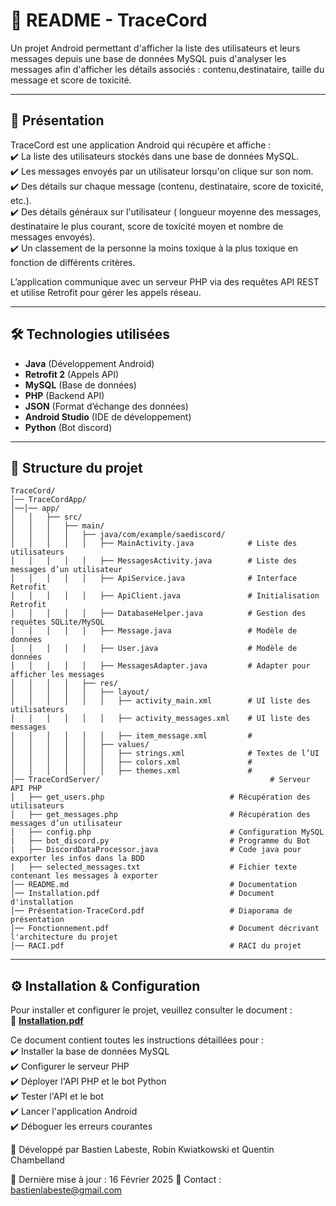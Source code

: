 # 📌 README - TraceCord  
Un projet Android permettant d'afficher la liste des utilisateurs et leurs messages depuis une base de données MySQL puis d'analyser les messages afin d'afficher les détails associés : contenu,destinataire, taille du message et score de toxicité.

---

## 🚀 Présentation  
TraceCord est une application Android qui récupère et affiche :  
✔️ La liste des utilisateurs stockés dans une base de données MySQL.  
✔️ Les messages envoyés par un utilisateur lorsqu'on clique sur son nom.  
✔️ Des détails sur chaque message (contenu, destinataire, score de toxicité, etc.).  
✔️ Des détails généraux sur l'utilisateur ( longueur moyenne des messages, destinataire le plus courant, score de toxicité moyen et nombre de messages envoyés).  
✔️ Un classement de la personne la moins toxique à la plus toxique en fonction de différents critères.  

L’application communique avec un serveur PHP via des requêtes API REST et utilise Retrofit pour gérer les appels réseau.  

---

## 🛠️ Technologies utilisées  
- **Java** (Développement Android)  
- **Retrofit 2** (Appels API)  
- **MySQL** (Base de données)  
- **PHP** (Backend API)  
- **JSON** (Format d’échange des données)  
- **Android Studio** (IDE de développement)
- **Python** (Bot discord)

---

## 📂 Structure du projet  
```plaintext
TraceCord/
│── TraceCordApp/
│──│── app/
│   │   ├── src/
│   │   │   ├── main/
│   │   │   │   ├── java/com/example/saediscord/
│   │   │   │   │   ├── MainActivity.java            # Liste des utilisateurs  
│   │   │   │   │   ├── MessagesActivity.java        # Liste des messages d’un utilisateur  
│   │   │   │   │   ├── ApiService.java              # Interface Retrofit  
│   │   │   │   │   ├── ApiClient.java               # Initialisation Retrofit  
│   │   │   │   │   ├── DatabaseHelper.java          # Gestion des requêtes SQLite/MySQL  
│   │   │   │   │   ├── Message.java                 # Modèle de données
│   │   │   │   │   ├── User.java                    # Modèle de données
│   │   │   │   │   ├── MessagesAdapter.java         # Adapter pour afficher les messages  
│   │   │   │   ├── res/
│   │   │   │   │   ├── layout/
│   │   │   │   │   │   ├── activity_main.xml        # UI liste des utilisateurs  
│   │   │   │   │   │   ├── activity_messages.xml    # UI liste des messages
│   │   │   │   │   │   ├── item_message.xml         # 
│   │   │   │   │   ├── values/
│   │   │   │   │   │   ├── strings.xml              # Textes de l’UI
│   │   │   │   │   │   ├── colors.xml               #
│   │   │   │   │   │   ├── themes.xml               #
│── TraceCordServer/                                      # Serveur API PHP  
│   ├── get_users.php                            # Récupération des utilisateurs  
│   ├── get_messages.php                         # Récupération des messages d’un utilisateur  
│   ├── config.php                               # Configuration MySQL
|   ├── bot_discord.py                           # Programme du Bot
|   ├── DiscordDataProcessor.java                # Code java pour exporter les infos dans la BDD
|   ├── selected_messages.txt                    # Fichier texte contenant les messages à exporter
│── README.md                                    # Documentation
│── Installation.pdf                             # Document d'installation
│── Présentation-TraceCord.pdf                   # Diaporama de présentation
│── Fonctionnement.pdf                           # Document décrivant l'architecture du projet
│── RACI.pdf                                     # RACI du projet
```
---


## ⚙️ Installation & Configuration  

Pour installer et configurer le projet, veuillez consulter le document :  
📄 **[Installation.pdf](./Installation.pdf)**  

Ce document contient toutes les instructions détaillées pour :  
✔️ Installer la base de données MySQL  
✔️ Configurer le serveur PHP  
✔️ Déployer l'API PHP et le bot Python  
✔️ Tester l'API  et le bot  
✔️ Lancer l'application Android  
✔️ Déboguer les erreurs courantes  


🚀 Développé par
Bastien Labeste, Robin Kwiatkowski et Quentin Chambelland

📅 Dernière mise à jour : 16 Février 2025
📧 Contact : bastienlabeste@gmail.com
